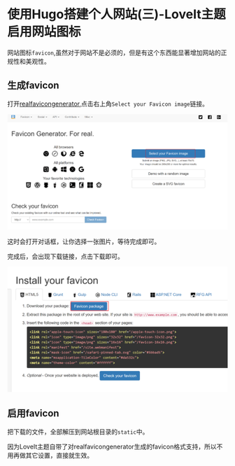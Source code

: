 # 使用Hugo搭建个人网站(三)-LoveIt主题启用网站图标


网站图标`favicon`,虽然对于网站不是必须的，但是有这个东西能显著增加网站的正规性和美观性。

## 生成favicon
打开[realfavicongenerator](https://realfavicongenerator.net/),点击右上角`Select your Favicon image`链接。

![](clicklink.png)  

这时会打开对话框，让你选择一张图片，等待完成即可。

完成后，会出现下载链接，点击下载即可。

![](download.png)  

## 启用favicon
把下载的文件，全部解压到网站根目录的`static`中。

因为LoveIt主题自带了对realfavicongenerator生成的favicon格式支持，所以不用再做其它设置，直接就生效。
